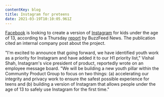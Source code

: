 ```yaml
---
contentKey: blog
title: Instagram for preteens
date: 2021-03-19T10:10:05.961Z
---
```

<!--StartFragment-->

[Facebook](https://www.cnet.com/tags/facebook/) is looking to create a version of [Instagram](https://www.cnet.com/tags/instagram/) for kids under the age of 13, according to a Thursday [report](https://www.buzzfeednews.com/article/ryanmac/facebook-instagram-for-children-under-13) by BuzzFeed News. The publication cited an internal company post about the project.

"I'm excited to announce that going forward, we have identified youth work as a priority for Instagram and have added it to our H1 priority list," Vishal Shah, Instagram's vice president of product, reportedly wrote on an employee message board. "We will be building a new youth pillar within the Community Product Group to focus on two things: (a) accelerating our integrity and privacy work to ensure the safest possible experience for teens and (b) building a version of Instagram that allows people under the age of 13 to safely use Instagram for the first time."

<!--EndFragment-->